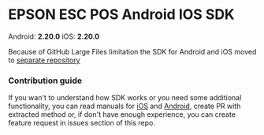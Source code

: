 # EPSON ESC POS Android IOS SDK

Android: <strong>2.20.0</strong>
iOS: <strong>2.20.0</strong>

Because of GitHub Large Files limitation the SDK for Android and iOS moved to [separate repository](https://www.npmjs.com/package/react-native-esc-pos-printer-sdk)

### Contribution guide

If you wan't to understand how SDK works or you need some additional functionality, you can read manuals for [iOS](./iOS_v2.20.0.pdf) and [Android](./android_v2.20.0.pdf), create PR with extracted method or, if don't have enough experience, you can create feature request in issues section of this repo.

